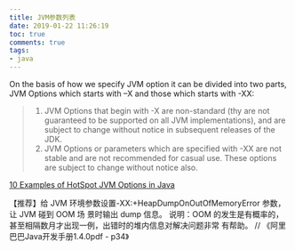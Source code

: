 ```yaml
---
title: JVM参数列表
date: 2019-01-22 11:26:19
toc: true
comments: true
tags:
- java
---
```



On the basis of how we specify JVM option it can be divided into two parts, JVM Options which starts with –X and those which starts with -XX:

> 1)    JVM Options that begin with -X are non-standard (thy are not guaranteed to be supported on all JVM implementations), and are subject to change without notice in subsequent releases of the JDK.
> 2)    JVM Options or parameters which are specified with -XX are not stable and are not recommended for casual use. These options are subject to change without notice also.



[10 Examples of HotSpot JVM Options in Java](https://javarevisited.blogspot.com/2011/11/hotspot-jvm-options-java-examples.html#axzz5dIpc21eU)


【推荐】给 JVM 环境参数设置-XX:+HeapDumpOnOutOfMemoryError 参数，让 JVM 碰到 OOM 场
景时输出 dump 信息。
说明：OOM 的发生是有概率的，甚至相隔数月才出现一例，出错时的堆内信息对解决问题非常
有帮助。
// 《阿里巴巴Java开发手册1.4.0pdf - p34》